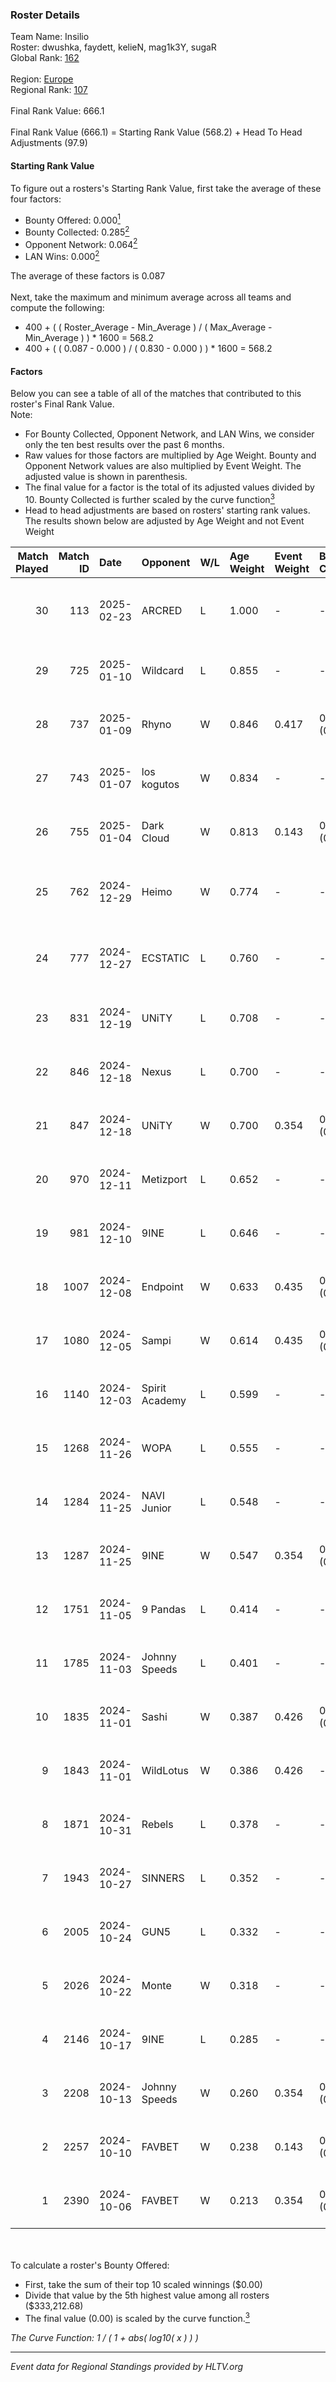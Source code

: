 ### Roster Details<br />
Team Name: Insilio<br />
Roster: dwushka, faydett, kelieN, mag1k3Y, sugaR<br />
Global Rank: [162](../../standings_global_2025_03_03.md)<br />
<br />
Region: [Europe]( ../../standings_europe_2025_03_03.md)<br />
Regional Rank: [107]( ../../standings_europe_2025_03_03.md)<br />
<br />
Final Rank Value:  666.1<br />
<br />
Final Rank Value (666.1) = Starting Rank Value (568.2) + Head To Head Adjustments (97.9)<br />

#### Starting Rank Value<br />
To figure out a rosters's Starting Rank Value, first take the average of these four factors:<br />
- Bounty Offered: 0.000[<sup>1</sup>](#table2)
- Bounty Collected: 0.285[<sup>2</sup>](#table1)
- Opponent Network: 0.064[<sup>2</sup>](#table1)
- LAN Wins: 0.000[<sup>2</sup>](#table1)

The average of these factors is 0.087<br />
<br />
Next, take the maximum and minimum average across all teams and compute the following:<br />
- 400 + ( ( Roster_Average - Min_Average ) / ( Max_Average - Min_Average ) ) * 1600 = 568.2
- 400 + ( ( 0.087 - 0.000 ) / ( 0.830 - 0.000 ) ) * 1600 = 568.2


#### Factors<br />
Below you can see a table of all of the matches that contributed to this roster's Final Rank Value.<br />
Note:<br />

- For Bounty Collected, Opponent Network, and LAN Wins, we consider only the ten best results over the past 6 months.
- Raw values for those factors are multiplied by Age Weight. Bounty and Opponent Network values are also multiplied by Event Weight. The adjusted value is shown in parenthesis.
- The final value for a factor is the total of its adjusted values divided by 10. Bounty Collected is further scaled by the curve function[<sup>3</sup>](#curveFunction)
- Head to head adjustments are based on rosters' starting rank values. The results shown below are adjusted by Age Weight and not Event Weight
<span id="table1"></span><br />


| Match Played | Match ID | Date       | Opponent       | W/L | Age Weight | Event Weight | Bounty Collected | Opponent Network | LAN Wins  | H2H Adj. | Roster                                        |
| -: | -: | :- | :- | :- | :- | :- | :- | :- | :- | -: | :- |
|           30 |      113 | 2025-02-23 | ARCRED         | L   | 1.000      | -            | -                | -                | -         |   -14.07 | dwushka, faydett, kelieN, mag1k3Y, sugaR      |
|           29 |      725 | 2025-01-10 | Wildcard       | L   | 0.855      | -            | -                | -                | -         |    -1.17 | dwushka, faydett, kelieN, mo0N, sugaR         |
|           28 |      737 | 2025-01-09 | Rhyno          | W   | 0.846      | 0.417        | 0.013 (0.005)    | 0.259 (0.091)    | 0 (0.000) |    18.89 | dwushka, faydett, kelieN, mo0N, sugaR         |
|           27 |      743 | 2025-01-07 | los kogutos    | W   | 0.834      | -            | -                | -                | 0 (0.000) |     8.08 | dwushka, faydett, kelieN, mo0N, sugaR         |
|           26 |      755 | 2025-01-04 | Dark Cloud     | W   | 0.813      | 0.143        | 0.027 (0.003)    | 0.387 (0.045)    | 0 (0.000) |    16.12 | dwushka, faydett, kelieN, mo0N, sugaR         |
|           25 |      762 | 2024-12-29 | Heimo          | W   | 0.774      | -            | -                | -                | 0 (0.000) |    13.41 | dwushka, faydett, kelieN, Pumpkin66, sugaR    |
|           24 |      777 | 2024-12-27 | ECSTATIC       | L   | 0.760      | -            | -                | -                | -         |    -4.47 | dwushka, faydett, kelieN, Pumpkin66, sugaR    |
|           23 |      831 | 2024-12-19 | UNiTY          | L   | 0.708      | -            | -                | -                | -         |    -7.24 | faydett, kelieN, sugaR, tasman, z3ndeR        |
|           22 |      846 | 2024-12-18 | Nexus          | L   | 0.700      | -            | -                | -                | -         |    -1.82 | faydett, iDISBALANCE, kelieN, sugaR, yiksrezo |
|           21 |      847 | 2024-12-18 | UNiTY          | W   | 0.700      | 0.354        | 0.026 (0.006)    | 0.238 (0.059)    | 0 (0.000) |    14.93 | faydett, iDISBALANCE, kelieN, sugaR, yiksrezo |
|           20 |      970 | 2024-12-11 | Metizport      | L   | 0.652      | -            | -                | -                | -         |    -2.09 | faydett, FpSSS, kelieN, Pipw, sugaR           |
|           19 |      981 | 2024-12-10 | 9INE           | L   | 0.646      | -            | -                | -                | -         |    -3.97 | faydett, FpSSS, kelieN, Pipw, sugaR           |
|           18 |     1007 | 2024-12-08 | Endpoint       | W   | 0.633      | 0.435        | 0.009 (0.002)    | 0.259 (0.071)    | 0 (0.000) |    12.82 | faydett, FpSSS, kelieN, Pipw, sugaR           |
|           17 |     1080 | 2024-12-05 | Sampi          | W   | 0.614      | 0.435        | 0.012 (0.003)    | 0.103 (0.028)    | 0 (0.000) |    13.27 | faydett, FpSSS, kelieN, Pipw, sugaR           |
|           16 |     1140 | 2024-12-03 | Spirit Academy | L   | 0.599      | -            | -                | -                | -         |    -2.69 | faydett, FpSSS, kelieN, Pipw, sugaR           |
|           15 |     1268 | 2024-11-26 | WOPA           | L   | 0.555      | -            | -                | -                | -         |    -4.67 | faydett, FpSSS, kelieN, Pipw, sugaR           |
|           14 |     1284 | 2024-11-25 | NAVI Junior    | L   | 0.548      | -            | -                | -                | -         |    -1.94 | faydett, FpSSS, kelieN, Pipw, sugaR           |
|           13 |     1287 | 2024-11-25 | 9INE           | W   | 0.547      | 0.354        | 0.011 (0.002)    | 0.273 (0.053)    | 0 (0.000) |    12.08 | faydett, FpSSS, kelieN, Pipw, sugaR           |
|           12 |     1751 | 2024-11-05 | 9 Pandas       | L   | 0.414      | -            | -                | -                | -         |    -1.34 | faydett, FpSSS, kelieN, Pipw, sugaR           |
|           11 |     1785 | 2024-11-03 | Johnny Speeds  | L   | 0.401      | -            | -                | -                | -         |    -2.01 | faydett, FpSSS, kelieN, Pipw, sugaR           |
|           10 |     1835 | 2024-11-01 | Sashi          | W   | 0.387      | 0.426        | 0.013 (0.002)    | 0.651 (0.107)    | 0 (0.000) |    10.55 | faydett, FpSSS, kelieN, Pipw, sugaR           |
|            9 |     1843 | 2024-11-01 | WildLotus      | W   | 0.386      | 0.426        | -                | 0.610 (0.100)    | 0 (0.000) |     9.13 | faydett, FpSSS, kelieN, Pipw, sugaR           |
|            8 |     1871 | 2024-10-31 | Rebels         | L   | 0.378      | -            | -                | -                | -         |    -4.17 | faydett, FpSSS, kelieN, Pipw, sugaR           |
|            7 |     1943 | 2024-10-27 | SINNERS        | L   | 0.352      | -            | -                | -                | -         |    -1.80 | faydett, FpSSS, kelieN, Pipw, sugaR           |
|            6 |     2005 | 2024-10-24 | GUN5           | L   | 0.332      | -            | -                | -                | -         |    -1.25 | faydett, FpSSS, kelieN, Pipw, sugaR           |
|            5 |     2026 | 2024-10-22 | Monte          | W   | 0.318      | -            | -                | -                | -         |     7.82 | faydett, FpSSS, kelieN, Pipw, sugaR           |
|            4 |     2146 | 2024-10-17 | 9INE           | L   | 0.285      | -            | -                | -                | -         |    -2.51 | faydett, FpSSS, kelieN, Pipw, sugaR           |
|            3 |     2208 | 2024-10-13 | Johnny Speeds  | W   | 0.260      | 0.354        | 0.038 (0.004)    | 0.421 (0.039)    | -         |     7.00 | faydett, FpSSS, kelieN, Pipw, sugaR           |
|            2 |     2257 | 2024-10-10 | FAVBET         | W   | 0.238      | 0.143        | 0.029 (0.001)    | -                | -         |     5.80 | faydett, FpSSS, kelieN, Pipw, sugaR           |
|            1 |     2390 | 2024-10-06 | FAVBET         | W   | 0.213      | 0.354        | 0.029 (0.002)    | 0.671 (0.051)    | -         |     5.24 | faydett, FpSSS, kelieN, Pipw, sugaR           |

<br />
<span id="table2"></span><br />
To calculate a roster's Bounty Offered:<br />

- First, take the sum of their top 10 scaled winnings ($0.00)
- Divide that value by the 5th highest value among all rosters ($333,212.68)
- The final value (0.00) is scaled by the curve function.[<sup>3</sup>](#curveFunction)

<span id="curveFunction"></span>_The Curve Function: 1 / ( 1 + abs( log10( x ) ) )_<br />

---
_Event data for Regional Standings provided by HLTV.org_<br />
